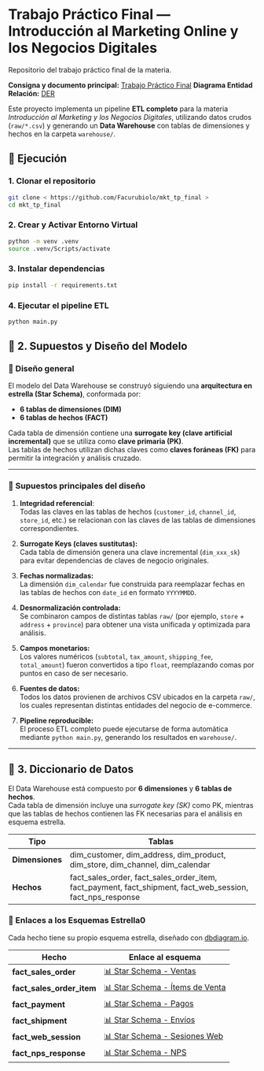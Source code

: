 # Trabajo Práctico Final — Introducción al Marketing Online y los Negocios Digitales

Repositorio del trabajo práctico final de la materia.

**Consigna y documento principal:** [Trabajo Práctico Final](https://docs.google.com/document/d/15RNP3FVqLjO4jzh80AAkK6mUR5DOLqPxLjQxqvdzrYg/edit?usp=sharing)
**Diagrama Entidad Relación:** [DER](./assets/DER.png)


Este proyecto implementa un pipeline **ETL completo** para la materia *Introducción al Marketing y los Negocios Digitales*, utilizando datos crudos (`raw/*.csv`) y generando un **Data Warehouse** con tablas de dimensiones y hechos en la carpeta `warehouse/`.

## 🚀 Ejecución

### 1. Clonar el repositorio
```bash
git clone < https://github.com/Facurubiolo/mkt_tp_final >
cd mkt_tp_final
```

### 2. Crear y Activar Entorno Virtual
``` bash
python -m venv .venv
source .venv/Scripts/activate  
```

### 3. Instalar dependencias
``` bash
pip install -r requirements.txt
```

### 4. Ejecutar el pipeline ETL
``` bash
python main.py
```

## 🧱 2. Supuestos y Diseño del Modelo

### 🔹 Diseño general

El modelo del Data Warehouse se construyó siguiendo una **arquitectura en estrella (Star Schema)**, conformada por:

- **6 tablas de dimensiones (DIM)**
- **6 tablas de hechos (FACT)**

Cada tabla de dimensión contiene una **surrogate key (clave artificial incremental)** que se utiliza como **clave primaria (PK)**.  
Las tablas de hechos utilizan dichas claves como **claves foráneas (FK)** para permitir la integración y análisis cruzado.

---

### 🔹 Supuestos principales del diseño

1. **Integridad referencial**:  
   Todas las claves en las tablas de hechos (`customer_id`, `channel_id`, `store_id`, etc.) se relacionan con las claves de las tablas de dimensiones correspondientes.

2. **Surrogate Keys (claves sustitutas):**  
   Cada tabla de dimensión genera una clave incremental (`dim_xxx_sk`) para evitar dependencias de claves de negocio originales.

3. **Fechas normalizadas:**  
   La dimensión `dim_calendar` fue construida para reemplazar fechas en las tablas de hechos con `date_id` en formato `YYYYMMDD`.

4. **Desnormalización controlada:**  
   Se combinaron campos de distintas tablas `raw/` (por ejemplo, `store` + `address` + `province`) para obtener una vista unificada y optimizada para análisis.

5. **Campos monetarios:**  
   Los valores numéricos (`subtotal`, `tax_amount`, `shipping_fee`, `total_amount`) fueron convertidos a tipo `float`, reemplazando comas por puntos en caso de ser necesario.

6. **Fuentes de datos:**  
   Todos los datos provienen de archivos CSV ubicados en la carpeta `raw/`, los cuales representan distintas entidades del negocio de e-commerce.

7. **Pipeline reproducible:**  
   El proceso ETL completo puede ejecutarse de forma automática mediante `python main.py`, generando los resultados en `warehouse/`.

---

## 📘 3. Diccionario de Datos
El Data Warehouse está compuesto por **6 dimensiones** y **6 tablas de hechos**.  
Cada tabla de dimensión incluye una *surrogate key (SK)* como PK, mientras que las tablas de hechos contienen las FK necesarias para el análisis en esquema estrella.

| Tipo | Tablas |
|------|---------|
| **Dimensiones** | dim_customer, dim_address, dim_product, dim_store, dim_channel, dim_calendar |
| **Hechos** | fact_sales_order, fact_sales_order_item, fact_payment, fact_shipment, fact_web_session, fact_nps_response |

### 📎 Enlaces a los Esquemas Estrella0

Cada hecho tiene su propio esquema estrella, diseñado con [dbdiagram.io](https://dbdiagram.io).  

| Hecho | Enlace al esquema |
|-------|-------------------|
| **fact_sales_order** | [📊 Star Schema - Ventas](assets/star_sales_order.png) |
| **fact_sales_order_item** | [📊 Star Schema - Ítems de Venta](assets/star_sales_order_item.png) |
| **fact_payment** | [📊 Star Schema - Pagos](assets/star_payment.png) |
| **fact_shipment** | [📊 Star Schema - Envíos](assets/star_shipment.png) |
| **fact_web_session** | [📊 Star Schema - Sesiones Web](assets/star_web_session.png) |
| **fact_nps_response** | [📊 Star Schema - NPS](assets/star_nps_response.png) |


